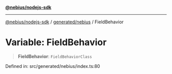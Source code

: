 [**@nebius/nodejs-sdk**](../../../README.md)

***

[@nebius/nodejs-sdk](../../../README.md) / [generated/nebius](../README.md) / FieldBehavior

# Variable: FieldBehavior

> **FieldBehavior**: `FieldBehaviorClass`

Defined in: src/generated/nebius/index.ts:80
